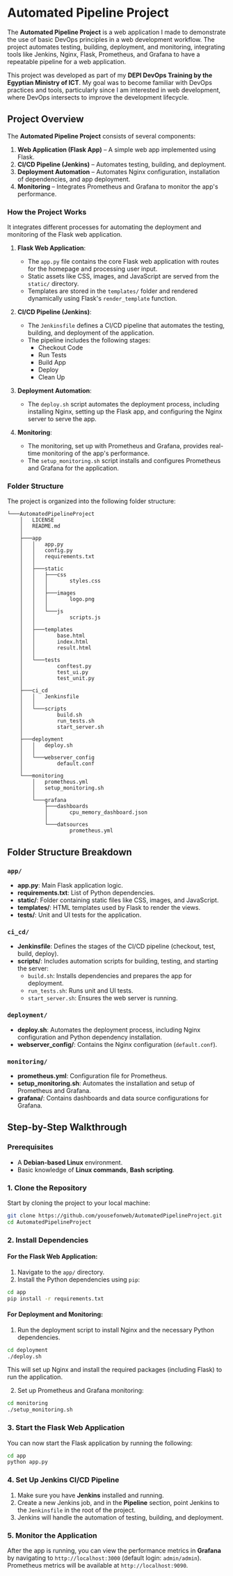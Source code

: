 # Automated Pipeline Project

The **Automated Pipeline Project** is a web application I made to demonstrate the use of basic DevOps principles in a web development workflow. The project automates testing, building, deployment, and monitoring, integrating tools like Jenkins, Nginx, Flask, Prometheus, and Grafana to have a repeatable pipeline for a web application.

This project was developed as part of my **DEPI DevOps Training by the Egyptian Ministry of ICT**. My goal was to become familiar with DevOps practices and tools, particularly since I am interested in web development, where DevOps intersects to improve the development lifecycle.

## Project Overview

The **Automated Pipeline Project** consists of several components:

1. **Web Application (Flask App)** – A simple web app implemented using Flask.
2. **CI/CD Pipeline (Jenkins)** – Automates testing, building, and deployment.
3. **Deployment Automation** – Automates Nginx configuration, installation of dependencies, and app deployment.
4. **Monitoring** – Integrates Prometheus and Grafana to monitor the app's performance.

### How the Project Works

It integrates different processes for automating the deployment and monitoring of the Flask web application.

1. **Flask Web Application**:
   
   - The `app.py` file contains the core Flask web application with routes for the homepage and processing user input.
   - Static assets like CSS, images, and JavaScript are served from the `static/` directory.
   - Templates are stored in the `templates/` folder and rendered dynamically using Flask's `render_template` function.

2. **CI/CD Pipeline (Jenkins)**:
   
   - The `Jenkinsfile` defines a CI/CD pipeline that automates the testing, building, and deployment of the application.
   - The pipeline includes the following stages:
     - Checkout Code
     - Run Tests
     - Build App
     - Deploy
     - Clean Up

3. **Deployment Automation**:
   
   - The `deploy.sh` script automates the deployment process, including installing Nginx, setting up the Flask app, and configuring the Nginx server to serve the app.

4. **Monitoring**:
   
   - The monitoring, set up with Prometheus and Grafana, provides real-time monitoring of the app's performance.
   - The `setup_monitoring.sh` script installs and configures Prometheus and Grafana for the application.

### Folder Structure

The project is organized into the following folder structure:

```
└───AutomatedPipelineProject
    │   LICENSE
    │   README.md
    │
    ├───app
    │   │   app.py
    │   │   config.py
    │   │   requirements.txt
    │   │
    │   ├───static
    │   │   ├───css
    │   │   │       styles.css
    │   │   │
    │   │   ├───images
    │   │   │       logo.png
    │   │   │
    │   │   └───js
    │   │           scripts.js
    │   │
    │   ├───templates
    │   │       base.html
    │   │       index.html
    │   │       result.html
    │   │
    │   └───tests
    │           conftest.py
    │           test_ui.py
    │           test_unit.py
    │
    ├───ci_cd
    │   │   Jenkinsfile
    │   │
    │   └───scripts
    │           build.sh
    │           run_tests.sh
    │           start_server.sh
    │
    ├───deployment
    │   │   deploy.sh
    │   │
    │   └───webserver_config
    │           default.conf
    │
    └───monitoring
        │   prometheus.yml
        │   setup_monitoring.sh
        │
        └───grafana
            ├───dashboards
            │       cpu_memory_dashboard.json
            │
            └───datsources
                    prometheus.yml
```

## Folder Structure Breakdown

### `app/`

- **app.py**: Main Flask application logic.
- **requirements.txt**: List of Python dependencies.
- **static/**: Folder containing static files like CSS, images, and JavaScript.
- **templates/**: HTML templates used by Flask to render the views.
- **tests/**: Unit and UI tests for the application.

### `ci_cd/`

- **Jenkinsfile**: Defines the stages of the CI/CD pipeline (checkout, test, build, deploy).
- **scripts/**: Includes automation scripts for building, testing, and starting the server:
  - `build.sh`: Installs dependencies and prepares the app for deployment.
  - `run_tests.sh`: Runs unit and UI tests.
  - `start_server.sh`: Ensures the web server is running.

### `deployment/`

- **deploy.sh**: Automates the deployment process, including Nginx configuration and Python dependency installation.
- **webserver_config/**: Contains the Nginx configuration (`default.conf`).

### `monitoring/`

- **prometheus.yml**: Configuration file for Prometheus.
- **setup_monitoring.sh**: Automates the installation and setup of Prometheus and Grafana.
- **grafana/**: Contains dashboards and data source configurations for Grafana.

## Step-by-Step Walkthrough

### Prerequisites

- A **Debian-based Linux** environment.
- Basic knowledge of **Linux commands**, **Bash scripting**.

### 1. Clone the Repository

Start by cloning the project to your local machine:

```bash
git clone https://github.com/yousefonweb/AutomatedPipelineProject.git
cd AutomatedPipelineProject
```

### 2. Install Dependencies

#### For the Flask Web Application:

1. Navigate to the `app/` directory.
2. Install the Python dependencies using `pip`:

```bash
cd app
pip install -r requirements.txt
```

#### For Deployment and Monitoring:

1. Run the deployment script to install Nginx and the necessary Python dependencies.

```bash
cd deployment
./deploy.sh
```

This will set up Nginx and install the required packages (including Flask) to run the application.

2. Set up Prometheus and Grafana monitoring:

```bash
cd monitoring
./setup_monitoring.sh
```

### 3. Start the Flask Web Application

You can now start the Flask application by running the following:

```bash
cd app
python app.py
```

### 4. Set Up Jenkins CI/CD Pipeline

1. Make sure you have **Jenkins** installed and running.
2. Create a new Jenkins job, and in the **Pipeline** section, point Jenkins to the `Jenkinsfile` in the root of the project.
3. Jenkins will handle the automation of testing, building, and deployment.

### 5. Monitor the Application

After the app is running, you can view the performance metrics in **Grafana** by navigating to `http://localhost:3000` (default login: `admin/admin`). Prometheus metrics will be available at `http://localhost:9090`.
